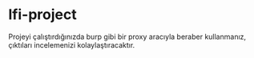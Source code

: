 # lfi-project
Projeyi çalıştırdığınızda burp gibi bir proxy aracıyla beraber kullanmanız, çıktıları incelemenizi kolaylaştıracaktır.

